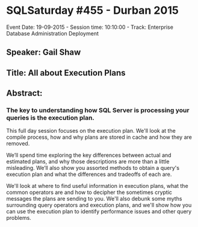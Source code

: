 # SQLSaturday #455 - Durban 2015
Event Date: 19-09-2015 - Session time: 10:10:00 - Track: Enterprise Database Administration  Deployment
## Speaker: Gail Shaw
## Title: All about Execution Plans
## Abstract:
### The key to understanding how SQL Server is processing your queries is the execution plan. 

This full day session focuses on the execution plan. We'll look at the compile process, how and why plans are stored in cache and how they are removed. 

We’ll spend time exploring the key differences between actual and estimated plans, and why those descriptions are more than a little misleading. We’ll also show you assorted methods to obtain a query's execution plan and what the differences and tradeoffs of each are.

We'll look at where to find useful information in execution plans, what the common operators are and how to decipher the sometimes cryptic messages the plans are sending to you. We'll also debunk some myths surrounding query operators and execution plans, and we'll show how you can use the execution plan to identify performance issues and other query problems.
